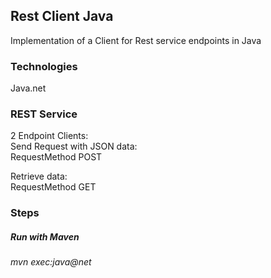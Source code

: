 ## Rest Client Java
Implementation of a Client for Rest service endpoints in Java<br />



### Technologies
Java.net  <br />


### REST Service
2 Endpoint Clients:  <br />
Send Request with JSON data:  <br />
RequestMethod POST   <br />

Retrieve data:  <br />
RequestMethod GET <br />



### Steps
##### Run with Maven 
*mvn exec:java@net* <br />








